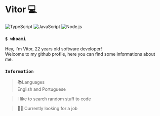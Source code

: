 # Vitor 💻

![TypeScript](https://img.shields.io/badge/-TypeScript-FFFFFF?style=square&logo=typescript)
![JavaScript](https://img.shields.io/badge/-JavaScript-DDB321?style=square&logo=javascript&logoColor=white)
![Node.js](https://img.shields.io/badge/-Node.js-6CC24A?style=square&logo=Node.js&logoColor=white)

### `$ whoami`

Hey, I'm Vitor, 22 years old software developer!\
Welcome to my github profile, here you can find some informations about me.

### `Information`

> 📚Languages \
> English and Portuguese

> I like to search random stuff to code

> 👷‍♂️ Currently looking for a job 
